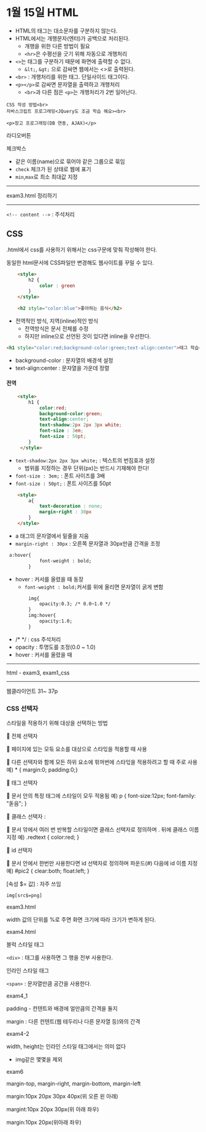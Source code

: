 # 1월 15일 HTML

- HTML의 태그는 대소문자를 구분하지 않는다.
- HTML에서는 개행문자(엔터)가 공백으로 처리된다.
  - 개행을 위한 다른 방법이 필요
  - `<hr>`은 수평선을 긋기 위해 자동으로 개행처리
- `<>`는 태그를 구분하기 때문에 화면에 출력할 수 없다.
  - `&lt;`, `&gt;` 으로 감싸면 웹에서는 <>로 출력된다.
- `<br>` : 개행처리를 위한 태그. 단일사이드 태그이다.
- `<p></p>`로 감싸면 문자열을 출력하고 개행처리
  - `<br>`과 다른 점은 `<p>`는 개행처리가 2번 일어난다.

```
CSS 작성 방법<br>
자바스크립트 프로그래밍<JQuery도 조금 학습 해요><br>

<p>장고 프로그래밍(DB 연동, AJAX)</p>
```

라디오버튼

체크박스

- 같은 이름(name)으로 묶어야 같은 그룹으로 묶임
- `check` 체크가 된 상태로 웹에 표기
- `min`,`max`로 최소 최대값 지정

---

exam3.html 정리하기

---

`<!-- content -->` : 주석처리

## CSS

.html에서 css를 사용하기 위해서는 css구문에 맞춰 작성해야 한다.

동일한 html문서에 CSS파일만 변경해도 웹사이트를 꾸밀 수 있다.

```html
    <style>
        h2 {
            color : green
        }
    </style>
    
    <h2 style="color:blue">좋아하는 음식</h2>
```

- 전역적인 방식, 지역(inline)적인 방식
  - 전역방식은 문서 전체를 수정
  - 하지만 inline으로 선언된 것이 있다면 inline을 우선한다.

```html
<h1 style="color:red;background-color:green;text-align:center">태그 학습</h1>
```

- background-color : 문자열의 배경색 설정
- text-align:center : 문자열을 가운데 정렬



#### 전역

```html
    <style>
        h1 {
            color:red;
            background-color:green;
            text-align:center;
            text-shadow:2px 2px 3px white;
        	font-size : 3em;
           	font-size : 50pt;
        }
     </style>
```

- `text-shadow:2px 2px 3px white;` : 텍스트의 번짐효과 설정
  - 범위를 지정하는 경우 단위(px)는 반드시 기재해야 한다!
- `font-size : 3em;` : 폰트 사이즈를 3배
- `font-size : 50pt;` : 폰트 사이즈를 50pt



```html
 	<style>
 		a{
            text-decoration : none;
            margin-right : 30px
        }
    </style>
```

- a 태그의 문자열에서 밑줄을 지움
- `margin-right : 30px` : 오른쪽 문자열과 30px만큼 간격을 조정

```html
 a:hover{
            font-weight : bold;
        }
```

- hover : 커서를 올렸을 때 동장
  - `font-weight : bold;`커서를 위에 올리면 문자열이 굵게 변함

```html
		img{
            opacity:0.3; /* 0.0~1.0 */
        }
        img:hover{
            opacity:1.0;
        }
```

- /* */ : css 주석처리
- opacity : 투명도를 조정(0.0 ~ 1.0)
- hover : 커서를 올렸을 때

---

html - exam3, exam1_css

---

웹클라이언트 31~ 37p



### CSS 선택자

스타일을 적용하기 위해 대상을 선택하는 방법



  전체 선택자

  페이지에 있는 모듞 요소를 대상으로 스타읷을 적용할 때 사용 

 다른 선택자와 함께 모든 하위 요소에 핚꺼번에 스타읷을 적용하려고 할 때 주로 사용 예) * { margin:0; padding:0;} 



 태그 선택자 

 문서 안의 특정 태그에 스타일이 모두 적용됨 예) p { font-size:12px; font-family: "돋음"; } 



 클래스 선택자 : 

 문서 앆에서 여러 번 반복할 스타일이면 클래스 선택자로 정의하며 . 뒤에 클래스 이름 지정 예) .redtext { color:red; } 



 id 선택자 

 문서 안에서 한번만 사용한다면 id 선택자로 정의하며 파운드(#) 다음에 id 이름 지정 예) #pic2 { clear:both; float:left; }



[속성 $= 값] : 자주 쓰임

`img[src$=png]`



exam3.html

width 값의 단위를 %로 주면 화면 크기에 따라 크기가 변하게 된다.



exam4.html

블럭 스타일 태그

`<div>` : 태그를 사용하면 그 행을 전부 사용한다.

인라인 스타일 태그

`<span>` : 문자열만큼 공간을 사용한다.



exam4_1

padding - 컨텐트와 배경에 얼만큼의 간격을 둘지

margin : 다른 컨텐트(웹 테두리나 다른 문자열 등)와의 간격



exam4-2

width, height는 인라인 스타일 태그에서는 의미 없다

- img같은 몇몇을 제외



exam6

margin-top, margin-right, margin-bottom, margin-left

margin:10px 20px 30px 40px(위 오른 왼 아래)

margint:10px 20px 30px(위 아래 좌우)

margin:10px 20px(위아래 좌우)







